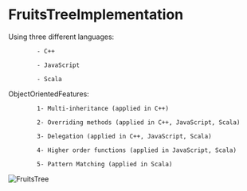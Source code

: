 # FruitsTreeImplementation

Using three different languages:

            - C++ 

            - JavaScript 

            - Scala 
 
ObjectOrientedFeatures:

            1- Multi-inheritance (applied in C++)

            2- Overriding methods (applied in C++, JavaScript, Scala)

            3- Delegation (applied in C++, JavaScript, Scala)

            4- Higher order functions (applied in JavaScript, Scala)

            5- Pattern Matching (applied in Scala)
            
     
![FruitsTree](https://github.com/FruitsTree.png)


